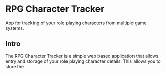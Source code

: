 # RPG Character Tracker
App for tracking of your role playing characters from multiple game systems.

## Intro

The RPG Character Tracker is a simple web based application that allows entry and storage of your role playing character details. This allows you to store the